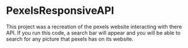 # PexelsResponsiveAPI
This project was a recreation of the pexels website interacting with there API. 
If you run this code, a search bar will appear and you will be able to search for any picture that pexels has on its website.
